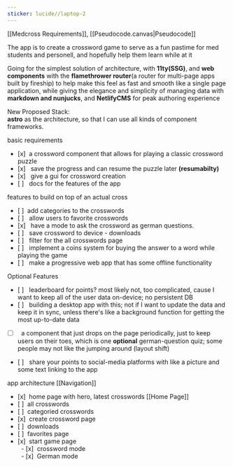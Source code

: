 ```yaml
---
sticker: lucide//laptop-2
---
```



[[Medcross Requirements]],
[[Pseudocode.canvas|Pseudocode]]

The app is to create a crossword game to serve as a fun pastime for med students and personell, and hopefully help them learn while at it  
  
Going for the simplest solution of architecture, with **11ty(SSG)**, and **web components** with the **flamethrower router**(a router for multi-page apps built by fireship) to help make this feel as fast and smooth like a single page application, while giving the elegance and simplicity of managing data with **markdown and nunjucks**, and **NetlifyCMS** for peak authoring experience  
  
  
New Proposed Stack:  
**astro** as the architecture, so that I can use all kinds of component frameworks.  
  
  
  
basic requirements  
- [x]  a crossword component that allows for playing a classic crossword puzzle  
- [x]   save the progress and can resume the puzzle later **(resumabilty)**  
- [x]   give a gui for crossword creation  
- [ ]   docs for the features of the app  
  
features to build on top of an actual cross  
- [ ]  add categories to the crosswords 
- [ ]   allow users to favorite crosswords  
- [x]   have a mode to ask the crossword as german questions.  
- [ ]   save crossword to device - downloads  
- [ ]   filter for the all crosswords page  
- [ ]   implement a coins system for buying the answer to a word while playing the game  
- [ ]   make a progressive web app that has some offline functionality  
  
  
Optional Features  
-  [ ]   leaderboard for points? most likely not, too complicated, cause I want to keep all of the user data on-device; no persistent DB  
-  [ ]   building a desktop app with this; not if I want to update the data and keep it in sync, unless there's like a background function for getting the most up-to-date data  
-  [ ]   a component that just drops on the page periodically, just to keep users on their toes, which is one **optional** german-question quiz; some people may not like the jumping around (layout shift)
- [ ]   share your points to social-media platforms with like a picture and some text linking to the app  
  
  
app architecture  [[Navigation]]
- [x]  home page with hero, latest crosswords  [[Home Page]]
- [ ]  all crosswords  
- [ ]  categoried crosswords  
- [x]  create crossword page  
- [ ]  downloads  
- [ ]  favorites page  
- [x]  start game page   
  - [x]  crossword mode  
  - [x]  German mode